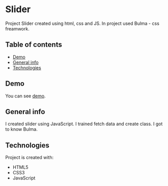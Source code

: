 # Slider

Project Slider created using html, css and JS. In project used Bulma - css freamwork. 

## Table of contents

* [Demo](#demo)
* [General info](#general-info)
* [Technologies](#technologies)

## Demo

You can see [demo](https://annbag.github.io/Slider/).

## General info

I created slider using JavaScript. I trained fetch data and create class. I got to know Bulma.
	
## Technologies

Project is created with:
* HTML5
* CSS3
* JavaScript
